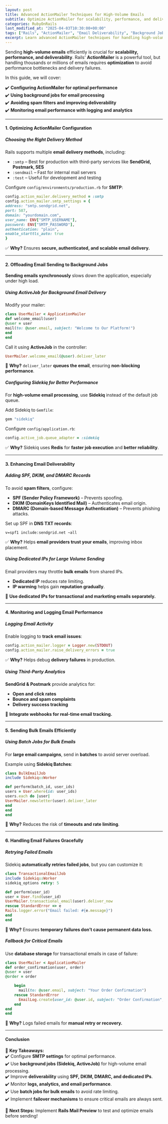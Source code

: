```yaml
---
layout: post  
title: Advanced ActionMailer Techniques for High-Volume Emails  
subtitle: Optimize ActionMailer for scalability, performance, and deliverability  
categories: RubyOnRails
last_modified_at: "2025-04-03T10:30:00+00:00"
tags: ["Rails", "ActionMailer", "Email Deliverability", "Background Jobs", "SMTP", "SendGrid"]  
excerpt: Learn advanced ActionMailer techniques for handling high-volume emails efficiently in Rails, including background processing, SMTP optimizations, and monitoring.  
---
```



Sending **high-volume emails** efficiently is crucial for **scalability, performance, and deliverability**. Rails' **ActionMailer** is a powerful tool, but handling thousands or millions of emails requires **optimization** to avoid performance bottlenecks and delivery failures.

In this guide, we will cover:

✔️ **Configuring ActionMailer for optimal performance**  
✔️ **Using background jobs for email processing**  
✔️ **Avoiding spam filters and improving deliverability**  
✔️ **Monitoring email performance with logging and analytics**

---

#### **1. Optimizing ActionMailer Configuration**
##### **Choosing the Right Delivery Method**
Rails supports multiple **email delivery methods**, including:
- `:smtp` – Best for production with third-party services like **SendGrid, Postmark, SES**
- `:sendmail` – Fast for internal mail servers
- `:test` – Useful for development and testing

Configure `config/environments/production.rb` for **SMTP**:  
```rb  
config.action_mailer.delivery_method = :smtp  
config.action_mailer.smtp_settings = {  
address: "smtp.sendgrid.net",  
port: 587,  
domain: "yourdomain.com",  
user_name: ENV["SMTP_USERNAME"],  
password: ENV["SMTP_PASSWORD"],  
authentication: "plain",  
enable_starttls_auto: true  
}  
```

✅ **Why?** Ensures **secure, authenticated, and scalable email delivery.**

---

#### **2. Offloading Email Sending to Background Jobs**
**Sending emails synchronously** slows down the application, especially under high load.

##### **Using ActiveJob for Background Email Delivery**
Modify your mailer:  
```rb  
class UserMailer < ApplicationMailer  
def welcome_email(user)  
@user = user  
mail(to: @user.email, subject: "Welcome to Our Platform!")  
end  
end  
```

Call it using **ActiveJob** in the controller:  
```rb  
UserMailer.welcome_email(@user).deliver_later  
```

🚀 **Why?** `deliver_later` **queues the email**, ensuring **non-blocking performance**.

##### **Configuring Sidekiq for Better Performance**
For **high-volume email processing**, use **Sidekiq** instead of the default job queue.

Add Sidekiq to `Gemfile`:  
```rb  
gem "sidekiq"  
```

Configure `config/application.rb`:  
```rb  
config.active_job.queue_adapter = :sidekiq  
```

✅ **Why?** Sidekiq uses **Redis** for **faster job execution** and **better reliability**.

---

#### **3. Enhancing Email Deliverability**
##### **Adding SPF, DKIM, and DMARC Records**
To avoid **spam filters**, configure:
- **SPF (Sender Policy Framework)** – Prevents spoofing.
- **DKIM (DomainKeys Identified Mail)** – Authenticates email origin.
- **DMARC (Domain-based Message Authentication)** – Prevents phishing attacks.

Set up SPF in **DNS TXT records**:  
```  
v=spf1 include:sendgrid.net ~all  
```

✅ **Why?** Helps **email providers trust your emails**, improving inbox placement.

##### **Using Dedicated IPs for Large Volume Sending**
Email providers may throttle **bulk emails** from shared IPs.
- **Dedicated IP** reduces rate limiting.
- **IP warming** helps gain **reputation gradually**.

🚀 **Use dedicated IPs for transactional and marketing emails separately.**

---

#### **4. Monitoring and Logging Email Performance**
##### **Logging Email Activity**
Enable logging to **track email issues**:  
```rb  
config.action_mailer.logger = Logger.new(STDOUT)  
config.action_mailer.raise_delivery_errors = true  
```

✅ **Why?** Helps debug **delivery failures** in production.

##### **Using Third-Party Analytics**
**SendGrid & Postmark** provide analytics for:
- **Open and click rates**
- **Bounce and spam complaints**
- **Delivery success tracking**

🚀 **Integrate webhooks for real-time email tracking.**

---

#### **5. Sending Bulk Emails Efficiently**
##### **Using Batch Jobs for Bulk Emails**
For **large email campaigns**, send in **batches** to avoid server overload.

Example using **Sidekiq Batches**:  
```rb  
class BulkEmailJob  
include Sidekiq::Worker

def perform(batch_id, user_ids)  
users = User.where(id: user_ids)  
users.each do |user|  
UserMailer.newsletter(user).deliver_later  
end  
end  
end  
```

🚀 **Why?** Reduces the risk of **timeouts and rate limiting**.

---

#### **6. Handling Email Failures Gracefully**
##### **Retrying Failed Emails**
Sidekiq **automatically retries failed jobs**, but you can customize it:  
```rb  
class TransactionalEmailJob  
include Sidekiq::Worker  
sidekiq_options retry: 5

def perform(user_id)  
user = User.find(user_id)  
UserMailer.transactional_email(user).deliver_now  
rescue StandardError => e  
Rails.logger.error("Email failed: #{e.message}")  
end  
end  
```

🚀 **Why?** Ensures **temporary failures don’t cause permanent data loss.**

##### **Fallback for Critical Emails**
Use **database storage** for transactional emails in case of failure:  
```rb  
class UserMailer < ApplicationMailer  
def order_confirmation(user, order)  
@user = user  
@order = order

    begin  
      mail(to: @user.email, subject: "Your Order Confirmation")  
    rescue StandardError  
      EmailLog.create(user_id: @user.id, subject: "Order Confirmation", status: "failed")  
    end  
end  
end  
```

🚀 **Why?** Logs failed emails for **manual retry or recovery.**

---

#### **Conclusion**
🚀 **Key Takeaways:**  
✔️ Configure **SMTP settings** for optimal performance.  
✔️ Use **background jobs (Sidekiq, ActiveJob)** for high-volume email processing.  
✔️ Improve **deliverability** using **SPF, DKIM, DMARC, and dedicated IPs**.  
✔️ Monitor **logs, analytics, and email performance**.  
✔️ Use **batch jobs for bulk emails** to avoid rate limiting.  
✔️ Implement **failover mechanisms** to ensure critical emails are always sent.

🔗 **Next Steps:** Implement **Rails Mail Preview** to test and optimize emails before sending!  
